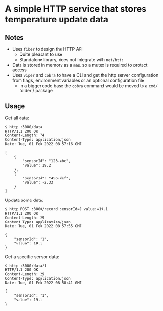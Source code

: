 # A simple HTTP service that stores temperature update data

## Notes

- Uses `fiber` to design the HTTP API
  - Quite pleasant to use
  - Standalone library, does not integrate with `net/http`
- Data is stored in memory as a `map`, so a mutex is required to protect access
- Uses `viper` and `cobra` to have a CLI and get the http server configuration from flags, environment variables or an optional configuration file
  - In a bigger code base the `cobra` command would be moved to a `cmd/` folder / package

## Usage

Get all data:

```text
$ http :3000/data
HTTP/1.1 200 OK
Content-Length: 74
Content-Type: application/json
Date: Tue, 01 Feb 2022 08:57:16 GMT

[
    {
        "sensorId": "123-abc",
        "value": 19.2
    },
    {
        "sensorId": "456-def",
        "value": -2.33
    }
]
```

Update some data:

```text
$ http POST :3000/record sensorId=1 value:=19.1
HTTP/1.1 200 OK
Content-Length: 29
Content-Type: application/json
Date: Tue, 01 Feb 2022 08:57:55 GMT

{
    "sensorId": "1",
    "value": 19.1
}
```

Get a specific sensor data:

```text
$ http :3000/data/1
HTTP/1.1 200 OK
Content-Length: 29
Content-Type: application/json
Date: Tue, 01 Feb 2022 08:58:41 GMT

{
    "sensorId": "1",
    "value": 19.1
}
```